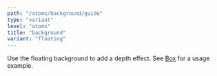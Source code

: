 ```yaml
---
path: "/atoms/background/guide"
type: "variant"
level: "atoms"
title: "background"
variant: "floating"
---
```


Use the floating background to add a depth effect. See [Box](/atoms/box/guide) for a usage example.